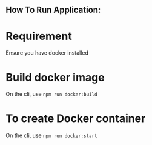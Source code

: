 
## How To Run  Application:

# Requirement
Ensure you have docker installed 

# Build docker image
On the cli, use `npm run docker:build`

# To create Docker container
On the cli, use `npm run docker:start`
